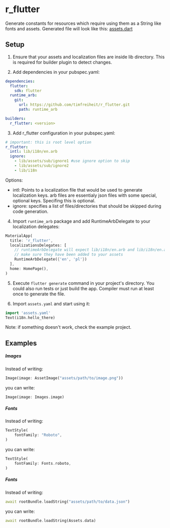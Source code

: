 r_flutter
====

Generate constants for resources which require using them as a String like fonts and assets. Generated file will look like this:
[assets.dart](/example/.dart_tool/build/generated/example/lib/assets.dart)

## Setup

1. Ensure that your assets and localization files are inside lib directory. This is required for builder plugin to detect changes.

2. Add dependencies in your pubspec.yaml:
```yaml
dependencies:
  flutter:
    sdk: flutter
  runtime_arb:
    git: 
      url: https://github.com/timfreiheit/r_flutter.git
      path: runtime_arb

builders:
  r_flutter: <version>
```

3. Add r_flutter configuration in your pubspec.yaml:
```yaml
# important: this is root level option
r_flutter:
  intl: lib/i18n/en.arb
  ignore:
    - lib/assets/sub/ignore1 #use ignore option to skip 
    - lib/assets/sub/ignore2
    - lib/i18n
```
Options:
- intl: Points to a localization file that would be used to generate localization keys. arb files are essentialy json files with some special, optional keys. Specifing this is optional.
- ignore: specifies a list of files/directories that should be skipped during code generation. 

4. Import `runtime_arb` package and add RuntimeArbDelegate to your localization delegates:
```dart
MaterialApp(
  title: 'r_flutter',
  localizationsDelegates: [
    // runtimeArbDelegate will expect lib/i18n/en.arb and lib/i18n/en.arb to exist in your app
    // make sure they have been added to your assets
    RuntimeArbDelegate({'en', 'pl'})
  ],
  home: HomePage(),
)
```
5. Execute `flutter generate` command in your project's directory. You could also run tests or just build the app. Compiler must run at least once to generate the file.

6. Import `assets.yaml` and start using it:
```dart
import 'assets.yaml'
Text(i18n.hello_there)
```

Note: if something doesn't work, check the example project.

## Examples

##### Images

Instead of writing:
```dart
Image(image: AssetImage("assets/path/to/image.png"))
```
you can write:
```dart
Image(image: Images.image)
```

##### Fonts
Instead of writing:
```dart
TextStyle(
    fontFamily: "Roboto",
)
```
you can write:
```dart
TextStyle(
    fontFamily: Fonts.roboto,
)
```

##### Fonts
Instead of writing:
```dart
await rootBundle.loadString("assets/path/to/data.json")
```
you can write:
```dart
await rootBundle.loadString(Assets.data)
```

